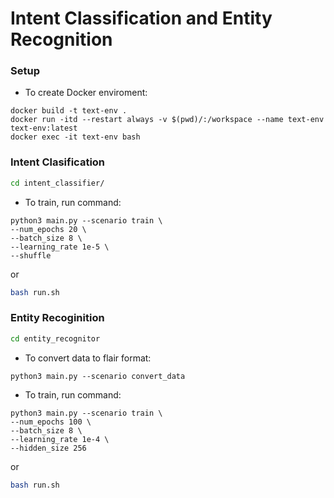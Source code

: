 # Intent Classification and Entity Recognition

### Setup 

- To create Docker enviroment:
```
docker build -t text-env .
docker run -itd --restart always -v $(pwd)/:/workspace --name text-env text-env:latest
docker exec -it text-env bash
```

### Intent Clasification

```bash
cd intent_classifier/
```
- To train, run command:
```
python3 main.py --scenario train \
--num_epochs 20 \
--batch_size 8 \
--learning_rate 1e-5 \
--shuffle
```

or 

```bash
bash run.sh
```

### Entity Recoginition

```bash
cd entity_recognitor
```
- To convert data to flair format: 
```
python3 main.py --scenario convert_data
```

- To train, run command:
```
python3 main.py --scenario train \
--num_epochs 100 \
--batch_size 8 \
--learning_rate 1e-4 \
--hidden_size 256
```

or
```bash
bash run.sh
```